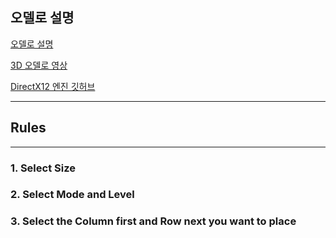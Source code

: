 ## 오델로 설명

[오델로 설명](https://github.com/user-attachments/files/18266275/4.2D.3D.pdf)


[3D 오델로 영상](https://youtu.be/JhOYmCS1E08)


[DirectX12 엔진 깃허브](https://github.com/hoya1215/DirectX12-Engine.git)

---

## Rules
---
### 1. Select Size

### 2. Select Mode and Level

### 3. Select the Column first and Row next you want to place

